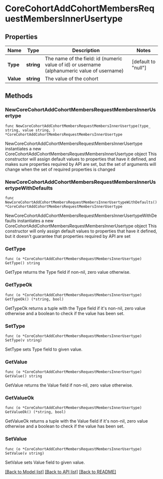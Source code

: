 # CoreCohortAddCohortMembersRequestMembersInnerUsertype

## Properties

Name | Type | Description | Notes
------------ | ------------- | ------------- | -------------
**Type** | **string** | The name of the field: id                                         (numeric value of id) or username (alphanumeric value of username)  | [default to "null"]
**Value** | **string** | The value of the cohort | 

## Methods

### NewCoreCohortAddCohortMembersRequestMembersInnerUsertype

`func NewCoreCohortAddCohortMembersRequestMembersInnerUsertype(type_ string, value string, ) *CoreCohortAddCohortMembersRequestMembersInnerUsertype`

NewCoreCohortAddCohortMembersRequestMembersInnerUsertype instantiates a new CoreCohortAddCohortMembersRequestMembersInnerUsertype object
This constructor will assign default values to properties that have it defined,
and makes sure properties required by API are set, but the set of arguments
will change when the set of required properties is changed

### NewCoreCohortAddCohortMembersRequestMembersInnerUsertypeWithDefaults

`func NewCoreCohortAddCohortMembersRequestMembersInnerUsertypeWithDefaults() *CoreCohortAddCohortMembersRequestMembersInnerUsertype`

NewCoreCohortAddCohortMembersRequestMembersInnerUsertypeWithDefaults instantiates a new CoreCohortAddCohortMembersRequestMembersInnerUsertype object
This constructor will only assign default values to properties that have it defined,
but it doesn't guarantee that properties required by API are set

### GetType

`func (o *CoreCohortAddCohortMembersRequestMembersInnerUsertype) GetType() string`

GetType returns the Type field if non-nil, zero value otherwise.

### GetTypeOk

`func (o *CoreCohortAddCohortMembersRequestMembersInnerUsertype) GetTypeOk() (*string, bool)`

GetTypeOk returns a tuple with the Type field if it's non-nil, zero value otherwise
and a boolean to check if the value has been set.

### SetType

`func (o *CoreCohortAddCohortMembersRequestMembersInnerUsertype) SetType(v string)`

SetType sets Type field to given value.


### GetValue

`func (o *CoreCohortAddCohortMembersRequestMembersInnerUsertype) GetValue() string`

GetValue returns the Value field if non-nil, zero value otherwise.

### GetValueOk

`func (o *CoreCohortAddCohortMembersRequestMembersInnerUsertype) GetValueOk() (*string, bool)`

GetValueOk returns a tuple with the Value field if it's non-nil, zero value otherwise
and a boolean to check if the value has been set.

### SetValue

`func (o *CoreCohortAddCohortMembersRequestMembersInnerUsertype) SetValue(v string)`

SetValue sets Value field to given value.



[[Back to Model list]](../README.md#documentation-for-models) [[Back to API list]](../README.md#documentation-for-api-endpoints) [[Back to README]](../README.md)


